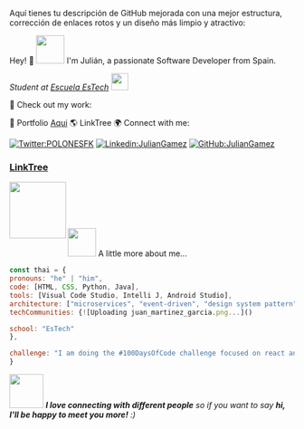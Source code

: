 

Aquí tienes tu descripción de GitHub mejorada con una mejor estructura, corrección de enlaces rotos y un diseño más limpio y atractivo:

Hey! 👋
<img src="https://media.giphy.com/media/mGcNjsfWAjY5AEZNw6/giphy.gif" width="50">
I'm Julián, a passionate Software Developer from Spain.

<p><em>Student at <a href="https://escuelaestech.es/">Escuela EsTech</a> <img src="https://media.giphy.com/media/fYSnHlufseco8Fh93Z/giphy.gif" width="30"></em></p>
🔗 Check out my work:

📂 Portfolio
<a href="[https://juliangamez.com/]">Aqui</a>
🌎 LinkTree
🌍 Connect with me:

[![Twitter:POLONESFK](https://img.shields.io/twitter/follow/POLONESFK)]((https://twitter.com/POLONESFK))
[![Linkedin:JulianGamez](https://img.shields.io/badge/Juan%20Martinez-blue?style=flat-square&logo=Linkedin&logoColor=white&link=https%3A%2F%2Fwww.linkedin.com%2Fin%2Fthaianebraga%2F)](https://www.linkedin.com/in/juan-mart%C3%ADnez-garc%C3%ADa-26a165286/)
[![GitHub:JulianGamez](https://img.shields.io/github/followers/juanmartinez-estech)]((https://github.com/juanmartinez-estech))
<h3><a href="https://linktr.ee/juan_martinez_garcia">LinkTree</a></h3>
<img align="left"src="https://github.com/juanmartinez-estech/juanmartinez-estech/assets/148443027/77cc2f60-5850-4fd3-923a-67a791822d98" witdh="100" height="100">
<br>
<br>
<br>
<br>

 <img src="https://media.giphy.com/media/VgCDAzcKvsR6OM0uWg/giphy.gif" width="50">  A little more about me...
````javascript
const thai = {
pronouns: "he" | "him",
code: [HTML, CSS, Python, Java],
tools: [Visual Code Studio, Intelli J, Android Studio],
architecture: ["microservices", "event-driven", "design system pattern"],
techCommunities: {![Uploading juan_martinez_garcia.png...]()

school: "EsTech"
},

challenge: "I am doing the #100DaysOfCode challenge focused on react and typescript"
}
````

<img src="https://media.giphy.com/media/LnQjpWaON8nhr21vNW/giphy.gif" width="60">
<em><b>I love connecting with different people</b> so if you want to say <b>hi, I'll be happy
to meet you more!</b> :)</em>
